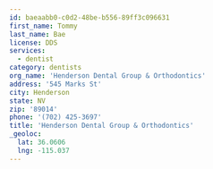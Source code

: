 ```yaml
---
id: baeaabb0-c0d2-48be-b556-89ff3c096631
first_name: Tommy
last_name: Bae
license: DDS
services:
  - dentist
category: dentists
org_name: 'Henderson Dental Group & Orthodontics'
address: '545 Marks St'
city: Henderson
state: NV
zip: '89014'
phone: '(702) 425-3697'
title: 'Henderson Dental Group & Orthodontics'
_geoloc:
  lat: 36.0606
  lng: -115.037
---
```

